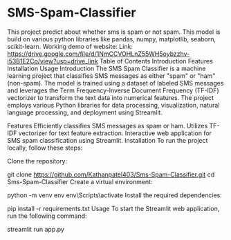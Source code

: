 # SMS-Spam-Classifier
This project predict about whether sms is spam or not spam. This model is build on various python libraries like pandas, numpy, matplotlib, seaborn, scikit-learn.
Working demo of website:
Link: https://drive.google.com/file/d/1NmCCVOHLnZ55WH5oybzzhv-i53B1E2Co/view?usp=drive_link
Table of Contents
Introduction
Features
Installation
Usage
Introduction
The SMS Spam Classifier is a machine learning project that classifies SMS messages as either "spam" or "ham" (non-spam). The model is trained using a dataset of labeled SMS messages and leverages the Term Frequency-Inverse Document Frequency (TF-IDF) vectorizer to transform the text data into numerical features. The project employs various Python libraries for data processing, visualization, natural language processing, and deployment using Streamlit.

Features
Efficiently classifies SMS messages as spam or ham.
Utilizes TF-IDF vectorizer for text feature extraction.
Interactive web application for SMS spam classification using Streamlit.
Installation
To run the project locally, follow these steps:

Clone the repository:

git clone https://github.com/Kathanpatel403/Sms-Spam-Classifier.git
cd Sms-Spam-Classifier
Create a virtual environment:

python -m venv env
env\Scripts\activate
Install the required dependencies:

pip install -r requirements.txt
Usage
To start the Streamlit web application, run the following command:

streamlit run app.py
